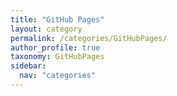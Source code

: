 ```yaml
---
title: "GitHub Pages"
layout: category
permalink: /categories/GitHubPages/
author_profile: true
taxonomy: GitHubPages
sidebar:
  nav: "categories"
---
```

